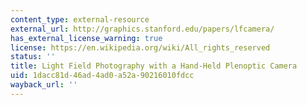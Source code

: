 ```yaml
---
content_type: external-resource
external_url: http://graphics.stanford.edu/papers/lfcamera/
has_external_license_warning: true
license: https://en.wikipedia.org/wiki/All_rights_reserved
status: ''
title: Light Field Photography with a Hand-Held Plenoptic Camera
uid: 1dacc81d-46ad-4ad0-a52a-90216010fdcc
wayback_url: ''
---
```

